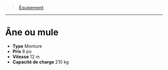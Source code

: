﻿---
!Equipment
Type: Monture
Price: 8 po
WeightCapacity: 210 kg
Speed: 12 m
Id: equipment_hd.md#Âne-ou-mule
ParentLink: equipment_hd.md#Équipement
Name: Âne ou mule
ParentName: Équipement
NameLevel: 1
Attributes: {}
---
> [Équipement](hd_equipment.md)

---

# Âne ou mule

- **Type** Monture
- **Prix** 8 po
- **Vitesse** 12 m
- **Capacité de charge** 210 kg

